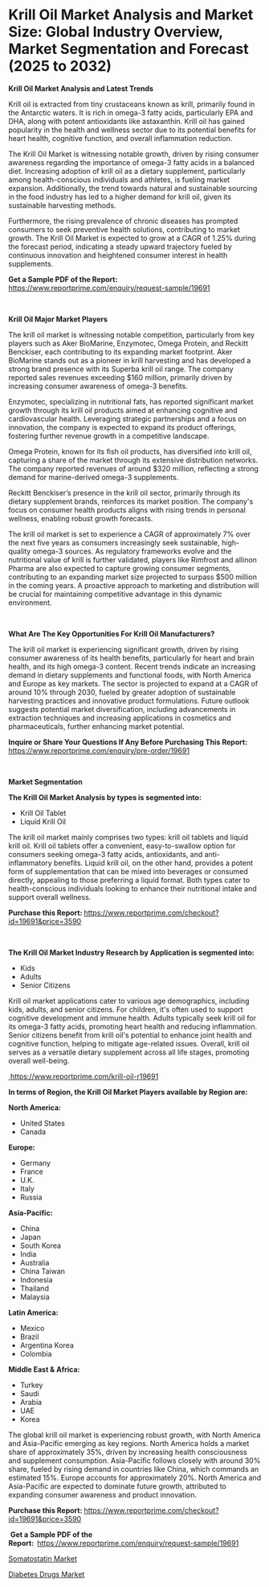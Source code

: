 <p><h1>Krill Oil Market Analysis and Market Size: Global Industry Overview, Market Segmentation and Forecast (2025 to 2032)</h1></p><p><strong>Krill Oil Market Analysis and Latest Trends</strong></p>
<p><p>Krill oil is extracted from tiny crustaceans known as krill, primarily found in the Antarctic waters. It is rich in omega-3 fatty acids, particularly EPA and DHA, along with potent antioxidants like astaxanthin. Krill oil has gained popularity in the health and wellness sector due to its potential benefits for heart health, cognitive function, and overall inflammation reduction. </p><p>The Krill Oil Market is witnessing notable growth, driven by rising consumer awareness regarding the importance of omega-3 fatty acids in a balanced diet. Increasing adoption of krill oil as a dietary supplement, particularly among health-conscious individuals and athletes, is fueling market expansion. Additionally, the trend towards natural and sustainable sourcing in the food industry has led to a higher demand for krill oil, given its sustainable harvesting methods.</p><p>Furthermore, the rising prevalence of chronic diseases has prompted consumers to seek preventive health solutions, contributing to market growth. The Krill Oil Market is expected to grow at a CAGR of 1.25% during the forecast period, indicating a steady upward trajectory fueled by continuous innovation and heightened consumer interest in health supplements.</p></p>
<p><strong>Get a Sample PDF of the Report:&nbsp;</strong> <a href="https://www.reportprime.com/enquiry/request-sample/19691?utm_campaign=2137&utm_medium=2&utm_source=Github&utm_content=ia&utm_term=20032025&utm_id=krill-oil">https://www.reportprime.com/enquiry/request-sample/19691</a></p>
<p>&nbsp;</p>
<p><strong>Krill Oil Major Market Players</strong></p>
<p><p>The krill oil market is witnessing notable competition, particularly from key players such as Aker BioMarine, Enzymotec, Omega Protein, and Reckitt Benckiser, each contributing to its expanding market footprint. Aker BioMarine stands out as a pioneer in krill harvesting and has developed a strong brand presence with its Superba krill oil range. The company reported sales revenues exceeding $160 million, primarily driven by increasing consumer awareness of omega-3 benefits.</p><p>Enzymotec, specializing in nutritional fats, has reported significant market growth through its krill oil products aimed at enhancing cognitive and cardiovascular health. Leveraging strategic partnerships and a focus on innovation, the company is expected to expand its product offerings, fostering further revenue growth in a competitive landscape.</p><p>Omega Protein, known for its fish oil products, has diversified into krill oil, capturing a share of the market through its extensive distribution networks. The company reported revenues of around $320 million, reflecting a strong demand for marine-derived omega-3 supplements.</p><p>Reckitt Benckiser’s presence in the krill oil sector, primarily through its dietary supplement brands, reinforces its market position. The company's focus on consumer health products aligns with rising trends in personal wellness, enabling robust growth forecasts.</p><p>The krill oil market is set to experience a CAGR of approximately 7% over the next five years as consumers increasingly seek sustainable, high-quality omega-3 sources. As regulatory frameworks evolve and the nutritional value of krill is further validated, players like Rimfrost and allinon Pharma are also expected to capture growing consumer segments, contributing to an expanding market size projected to surpass $500 million in the coming years. A proactive approach to marketing and distribution will be crucial for maintaining competitive advantage in this dynamic environment.</p></p>
<p>&nbsp;</p>
<p><strong>What Are The Key Opportunities For Krill Oil Manufacturers?</strong></p>
<p><p>The krill oil market is experiencing significant growth, driven by rising consumer awareness of its health benefits, particularly for heart and brain health, and its high omega-3 content. Recent trends indicate an increasing demand in dietary supplements and functional foods, with North America and Europe as key markets. The sector is projected to expand at a CAGR of around 10% through 2030, fueled by greater adoption of sustainable harvesting practices and innovative product formulations. Future outlook suggests potential market diversification, including advancements in extraction techniques and increasing applications in cosmetics and pharmaceuticals, further enhancing market potential.</p></p>
<p><strong>Inquire or Share Your Questions If Any Before Purchasing This Report:</strong> <a href="https://www.reportprime.com/enquiry/pre-order/19691?utm_campaign=2137&utm_medium=2&utm_source=Github&utm_content=ia&utm_term=20032025&utm_id=krill-oil">https://www.reportprime.com/enquiry/pre-order/19691</a></p>
<p>&nbsp;</p>
<p><strong>Market Segmentation</strong></p>
<p><strong>The Krill Oil Market Analysis by types is segmented into:</strong></p>
<p><ul><li>Krill Oil Tablet</li><li>Liquid Krill Oil</li></ul></p>
<p><p>The krill oil market mainly comprises two types: krill oil tablets and liquid krill oil. Krill oil tablets offer a convenient, easy-to-swallow option for consumers seeking omega-3 fatty acids, antioxidants, and anti-inflammatory benefits. Liquid krill oil, on the other hand, provides a potent form of supplementation that can be mixed into beverages or consumed directly, appealing to those preferring a liquid format. Both types cater to health-conscious individuals looking to enhance their nutritional intake and support overall wellness.</p></p>
<p><strong>Purchase this Report:&nbsp;</strong><a href="https://www.reportprime.com/checkout?id=19691&price=3590&utm_campaign=2137&utm_medium=2&utm_source=Github&utm_content=ia&utm_term=20032025&utm_id=krill-oil">https://www.reportprime.com/checkout?id=19691&price=3590</a></p>
<p>&nbsp;</p>
<p><strong>The Krill Oil Market Industry Research by Application is segmented into:</strong></p>
<p><ul><li>Kids</li><li>Adults</li><li>Senior Citizens</li></ul></p>
<p><p>Krill oil market applications cater to various age demographics, including kids, adults, and senior citizens. For children, it's often used to support cognitive development and immune health. Adults typically seek krill oil for its omega-3 fatty acids, promoting heart health and reducing inflammation. Senior citizens benefit from krill oil's potential to enhance joint health and cognitive function, helping to mitigate age-related issues. Overall, krill oil serves as a versatile dietary supplement across all life stages, promoting overall well-being.</p></p>
<p><a href="https://www.reportprime.com/krill-oil-r19691?utm_campaign=2137&utm_medium=2&utm_source=Github&utm_content=ia&utm_term=20032025&utm_id=krill-oil">&nbsp;https://www.reportprime.com/krill-oil-r19691</a></p>
<p><strong>In terms of Region, the Krill Oil Market Players available by Region are:</strong></p>
<p>
    <p> <strong> North America: </strong>
        <ul>
            <li>United States</li>
            <li>Canada</li>
        </ul>
        </p> 
    <p> <strong> Europe: </strong>
        <ul>
            <li>Germany</li>
            <li>France</li>
            <li>U.K.</li>
            <li>Italy</li>
            <li>Russia</li>
        </ul>
        </p> 
    <p> <strong> Asia-Pacific: </strong>
        <ul>
            <li>China</li>
            <li>Japan</li>
            <li>South Korea</li>
            <li>India</li>
            <li>Australia</li>
            <li>China Taiwan</li>
            <li>Indonesia</li>
            <li>Thailand</li>
            <li>Malaysia</li>
        </ul>
        </p> 
    <p> <strong> Latin America: </strong>
        <ul>
            <li>Mexico</li>
            <li>Brazil</li>
            <li>Argentina Korea</li>
            <li>Colombia</li>
        </ul>
        </p> 
    <p> <strong> Middle East & Africa: </strong>
        <ul>
            <li>Turkey</li>
            <li>Saudi</li>
            <li>Arabia</li>
            <li>UAE</li>
            <li>Korea</li>
        </ul>
    </p>
    </p>
<p><p>The global krill oil market is experiencing robust growth, with North America and Asia-Pacific emerging as key regions. North America holds a market share of approximately 35%, driven by increasing health consciousness and supplement consumption. Asia-Pacific follows closely with around 30% share, fueled by rising demand in countries like China, which commands an estimated 15%. Europe accounts for approximately 20%. North America and Asia-Pacific are expected to dominate future growth, attributed to expanding consumer awareness and product innovation.</p></p>
<p><strong>Purchase this Report: </strong><a href="https://www.reportprime.com/checkout?id=19691&price=3590&utm_campaign=2137&utm_medium=2&utm_source=Github&utm_content=ia&utm_term=20032025&utm_id=krill-oil">https://www.reportprime.com/checkout?id=19691&price=3590</a></p>
<p>&nbsp;<strong>Get a Sample PDF of the Report:&nbsp;&nbsp;</strong><a href="https://www.reportprime.com/enquiry/request-sample/19691?utm_campaign=2137&utm_medium=2&utm_source=Github&utm_content=ia&utm_term=20032025&utm_id=krill-oil">https://www.reportprime.com/enquiry/request-sample/19691</a></p>
<p><strong></strong></p>
<p><p><a href="https://github.com/vandelmanize/Market-Research-Report-List-1/blob/main/somatostatin-market.md?utm_campaign=2137&utm_medium=2&utm_source=Github&utm_content=ia&utm_term=20032025&utm_id=krill-oil">Somatostatin Market</a></p><p><a href="https://github.com/saribuissawi/Market-Research-Report-List-1/blob/main/diabetes-drugs-market.md?utm_campaign=2137&utm_medium=2&utm_source=Github&utm_content=ia&utm_term=20032025&utm_id=krill-oil">Diabetes Drugs Market</a></p></p>